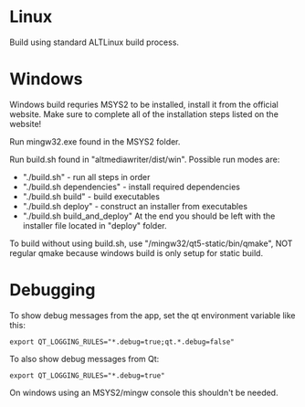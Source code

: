 # Linux
Build using standard ALTLinux build process.

# Windows
Windows build requries MSYS2 to be installed, install it from the official website. Make sure to complete all of the installation steps listed on the website!

Run mingw32.exe found in the MSYS2 folder.

Run build.sh found in "altmediawriter/dist/win". Possible run modes are:
* "./build.sh" - run all steps in order
* "./build.sh dependencies" - install required dependencies
* "./build.sh build" - build executables
* "./build.sh deploy" - construct an installer from executables
* "./build.sh build_and_deploy"
At the end you should be left with the installer file located in "deploy" folder.

To build without using build.sh, use "/mingw32/qt5-static/bin/qmake", NOT regular qmake because windows build is only setup for static build.

# Debugging
To show debug messages from the app, set the qt environment variable like this:

    export QT_LOGGING_RULES="*.debug=true;qt.*.debug=false"

To also show debug messages from Qt:

    export QT_LOGGING_RULES="*.debug=true"

On windows using an MSYS2/mingw console this shouldn't be needed.
